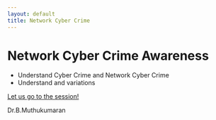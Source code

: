 ```yaml
---
layout: default
title: Network Cyber Crime
---
```

# Network Cyber Crime Awareness #
+ Understand Cyber Crime and Network Cyber Crime
+ Understand and variations

[Let us go to the session!](preso.html)

Dr.B.Muthukumaran
